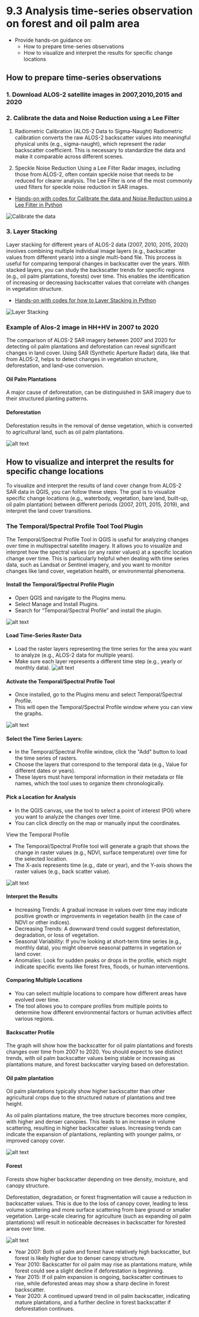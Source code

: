 # 9.3 Analysis time-series observation on forest and oil palm area

- Provide hands-on guidance on:
    - How to prepare time-series observations
    - How to visualize and interpret the results for specific change locations



## How to prepare time-series observations


### 1. Download ALOS-2 satellite images  in 2007,2010,2015 and 2020



### 2. Calibrate the data and Noise Reduction using a Lee Filter

1. Radiometric Calibration (ALOS-2 Data to Sigma-Naught)
Radiometric calibration converts the raw ALOS-2 backscatter values into meaningful physical units (e.g., sigma-naught), which represent the radar backscatter coefficient. This is necessary to standardize the data and make it comparable across different scenes.

2. Speckle Noise Reduction Using a Lee Filter
Radar images, including those from ALOS-2, often contain speckle noise that needs to be reduced for clearer analysis. The Lee Filter is one of the most commonly used filters for speckle noise reduction in SAR images.

- [Hands-on with codes for Calibrate the data and Noise Reduction using a Lee Filter in Python](code/CalibrateandLeeFilter.ipynb)

![Calibrate the data](image-35.png)

### 3. Layer Stacking 

Layer stacking for different years of ALOS-2 data (2007, 2010, 2015, 2020) involves combining multiple individual image layers (e.g., backscatter values from different years) into a single multi-band file. This process is useful for comparing temporal changes in backscatter over the years. With stacked layers, you can study the backscatter trends for specific regions (e.g., oil palm plantations, forests) over time. This enables the identification of increasing or decreasing backscatter values that correlate with changes in vegetation structure.

- [Hands-on with codes for how to Layer Stacking in Python](code/Layer_Stacking.ipynb)

![Layer Stacking](image-36.png)


### Example of Alos-2 image in HH+HV in 2007 to 2020
The comparison of ALOS-2 SAR imagery between 2007 and 2020 for detecting oil palm plantations and deforestation can reveal significant changes in land cover. Using SAR (Synthetic Aperture Radar) data, like that from ALOS-2, helps to detect changes in vegetation structure, deforestation, and land-use conversion.

#### Oil Palm Plantations
A major cause of deforestation, can be distinguished in SAR imagery due to their structured planting patterns.

#### Deforestation
Deforestation results in the removal of dense vegetation, which is converted to agricultural land, such as oil palm plantations.

![alt text](image-17.png)

## How to visualize and interpret the results for specific change locations

To visualize and interpret the results of land cover change from ALOS-2 SAR data in QGIS, you can follow these steps. 
The goal is to visualize specific change locations (e.g., waterbody, vegetation, bare land, built-up, oil palm plantation) between different periods (2007, 2011, 2015, 2019), and interpret the land cover transitions.

### The Temporal/Spectral Profile Tool Tool Plugin 
The Temporal/Spectral Profile Tool in QGIS is useful for analyzing changes over time in multispectral satellite imagery. It allows you to visualize and interpret how the spectral values (or any raster values) at a specific location change over time. This is particularly helpful when dealing with time series data, such as Landsat or Sentinel imagery, and you want to monitor changes like land cover,  vegetation health, or environmental phenomena.


#### Install the Temporal/Spectral Profile Plugin

- Open QGIS and navigate to the Plugins menu.
- Select Manage and Install Plugins.
- Search for “Temporal/Spectral Profile” and install the plugin.

![alt text](image-28.png)


#### Load Time-Series Raster Data

- Load the raster layers representing the time series for the area you want to analyze (e.g., ALOS-2 data for multiple years).
- Make sure each layer represents a different time step (e.g., yearly or monthly data).
![alt text](image-29.png)

#### Activate the Temporal/Spectral Profile Tool

- Once installed, go to the Plugins menu and select Temporal/Spectral Profile.
- This will open the Temporal/Spectral Profile window where you can view the graphs.

![alt text](image-32.png)

#### Select the Time Series Layers:

- In the Temporal/Spectral Profile window, click the "Add" button to load the time series of rasters.
- Choose the layers that correspond to the temporal data (e.g., Value for different dates or years).
- These layers must have temporal information in their metadata or file names, which the tool uses to organize them chronologically.

#### Pick a Location for Analysis

- In the QGIS canvas, use the tool to select a point of interest (POI) where you want to analyze the changes over time.
- You can click directly on the map or manually input the coordinates.

View the Temporal Profile

- The Temporal/Spectral Profile tool will generate a graph that shows the change in raster values (e.g., NDVI, surface temperature) over time for the selected location.
- The X-axis represents time (e.g., date or year), and the Y-axis shows the raster values (e.g., back scatter value).

![alt text](image-31.png)

#### Interpret the Results

- Increasing Trends: A gradual increase in values over time may indicate positive growth or improvements in vegetation health (in the case of NDVI or other indices).
- Decreasing Trends: A downward trend could suggest deforestation, degradation, or loss of vegetation.
- Seasonal Variability: If you're looking at short-term time series (e.g., monthly data), you might observe seasonal patterns in vegetation or land cover.
- Anomalies: Look for sudden peaks or drops in the profile, which might indicate specific events like forest fires, floods, or human interventions.

#### Comparing Multiple Locations

- You can select multiple locations to compare how different areas have evolved over time.
- The tool allows you to compare profiles from multiple points to determine how different environmental factors or human activities affect various regions.

#### Backscatter Profile

The graph will show how the backscatter for oil palm plantations and forests changes over time from 2007 to 2020. You should expect to see distinct trends, with oil palm backscatter values being stable or increasing as plantations mature, and forest backscatter varying based on deforestation.


#### Oil palm plantation

Oil palm plantations typically show higher backscatter than other agricultural crops due to the structured nature of plantations and tree height.

As oil palm plantations mature, the tree structure becomes more complex, with higher and denser canopies. This leads to an increase in volume scattering, resulting in higher backscatter values. Increasing trends can indicate the expansion of plantations, replanting with younger palms, or improved canopy cover.

![alt text](image-33.png)

#### Forest
Forests show higher backscatter depending on tree density, moisture, and canopy structure.

Deforestation, degradation, or forest fragmentation will cause a reduction in backscatter values. This is due to the loss of canopy cover, leading to less volume scattering and more surface scattering from bare ground or smaller vegetation. Large-scale clearing for agriculture (such as expanding oil palm plantations) will result in noticeable decreases in backscatter for forested areas over time.

![alt text](image-34.png)

- Year 2007: Both oil palm and forest have relatively high backscatter, but forest is likely higher due to denser canopy structure.
- Year 2010: Backscatter for oil palm may rise as plantations mature, while forest could see a slight decline if deforestation is beginning.
- Year 2015: If oil palm expansion is ongoing, backscatter continues to rise, while deforested areas may show a sharp decline in forest backscatter.
- Year 2020: A continued upward trend in oil palm backscatter, indicating mature plantations, and a further decline in forest backscatter if deforestation continues.